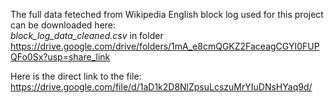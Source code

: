 The full data feteched from Wikipedia English block log used for this project can be downloaded here:  
*block_log_data_cleaned.csv* in folder https://drive.google.com/drive/folders/1mA_e8cmQGKZ2FaceagCGYI0FUPQFo0Sx?usp=share_link

Here is the direct link to the file:  
https://drive.google.com/file/d/1aD1k2D8NlZpsuLcszuMrYIuDNsHYaq9d/

